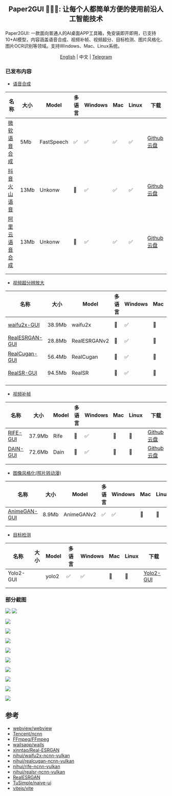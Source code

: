##  <p align="center"> Paper2GUI 🚀🚀🌟: 让每个人都简单方便的使用前沿人工智能技术 </p>

Paper2GUI: 一款面向普通人的AI桌面APP工具箱，免安装即开即用，已支持10+AI模型，内容涵盖语音合成、视频补帧、视频超分、目标检测、图片风格化、图片OCR识别等领域。支持Windows、Mac、Linux系统。

<p align="center"><a href="README_en.md">English</a> | 中文 | <a href="https://t.me/baiyueblog">Telegram</a></p>

### 已发布内容

- [语音合成](Text2Speech/readme.md)

| 名称                                         | 大小 | Model      | 多语言 | Windows | Mac | Linux | 下载                                                                                                                        |
| -------------------------------------------- | ---- | ---------- | ------ | ------- | --- | ----- | --------------------------------------------------------------------------------------------------------------------------- |
| [微软语音合成](Text2Speech/microsoft_tts.md) | 5Mb  | FastSpeech | ✅      | ✅       | ✅   | ✅     | [Github](https://github.com/Baiyuetribe/paper2gui/releases/tag/Published) [云盘](https://www.aliyundrive.com/s/2b4hyudGkni) |
| [抖音火山语音](Text2Speech/huoshan_tts.md)   | 13Mb | Unkonw     | 🔲      | ✅       | ✅   | ✅     | [Github](https://github.com/Baiyuetribe/paper2gui/releases/tag/Published) [云盘](https://www.aliyundrive.com/s/2b4hyudGkni) |
| [阿里云语音合成](Text2Speech/aliyun_tts.md)  | 13Mb | Unkonw     | 🔲      | ✅       | ✅   | ✅     | [Github](https://github.com/Baiyuetribe/paper2gui/releases/tag/Published) [云盘](https://www.aliyundrive.com/s/2b4hyudGkni) |
|                                              |      |            |        |         |     |       |                                                                                                                             |
|                                              |      |            |        |         |     |       |                                                                                                                             |  |

- [视频超分辨放大](Video%20Super%20Resolution/readme.md)
  
| 名称                                                           | 大小   | Model        | 多语言 | Windows | Mac | Linux | 下载                                                                                                                        |
| -------------------------------------------------------------- | ------ | ------------ | ------ | ------- | --- | ----- | --------------------------------------------------------------------------------------------------------------------------- |
| [waifu2x-GUI](Video%20Super%20Resolution/waifu2x-gui.md)       | 38.9Mb | waifu2x      | 🔲      | ✅       | 🔲   | 🔲     | [Github](https://github.com/Baiyuetribe/paper2gui/releases/tag/Published) [云盘](https://www.aliyundrive.com/s/2b4hyudGkni) |
| [RealESRGAN-GUI](Video%20Super%20Resolution/RealESRGAN-GUI.md) | 28.8Mb | RealESRGANv2 | 🔲      | ✅       | 🔲   | 🔲     | [Github](https://github.com/Baiyuetribe/paper2gui/releases/tag/Published) [云盘](https://www.aliyundrive.com/s/2b4hyudGkni) |
| [RealCugan-GUI](Video%20Super%20Resolution/RealCugan-GUI.md)   | 56.4Mb | RealCugan    | 🔲      | ✅       | 🔲   | 🔲     | [Github](https://github.com/Baiyuetribe/paper2gui/releases/tag/Published) [云盘](https://www.aliyundrive.com/s/2b4hyudGkni) |
| [RealSR-GUI](Video%20Super%20Resolution/RealSR-GUI.md)         | 94.5Mb | RealSR       | 🔲      | ✅       | 🔲   | 🔲     | [Github](https://github.com/Baiyuetribe/paper2gui/releases/tag/Published) [云盘](https://www.aliyundrive.com/s/2b4hyudGkni) |
|                                                                |        |              |        |         |     |       |                                                                                                                             |
|                                                                |        |              |        |         |     |       |


- [视频补帧](Video%20Frame%20Interpolation/readme.md)
  
| 名称                                                  | 大小   | Model | 多语言 | Windows | Mac | Linux | 下载                                                                                                                        |
| ----------------------------------------------------- | ------ | ----- | ------ | ------- | --- | ----- | --------------------------------------------------------------------------------------------------------------------------- |
| [RIFE-GUI](Video%20Frame%20Interpolation/rife-gui.md) | 37.9Mb | Rife  | 🔲      | ✅       | 🔲   | 🔲     | [Github](https://github.com/Baiyuetribe/paper2gui/releases/tag/Published) [云盘](https://www.aliyundrive.com/s/2b4hyudGkni) |
| [DAIN-GUI](Video%20Frame%20Interpolation/dain-gui.md) | 72.6Mb | Dain  | 🔲      | ✅       | 🔲   | 🔲     | [Github](https://github.com/Baiyuetribe/paper2gui/releases/tag/Published) [云盘](https://www.aliyundrive.com/s/2b4hyudGkni) |
|                                                       |        |       |        |         |     |       |                                                                                                                             |
|                                                       |        |       |        |         |     |       |                                                                                                                             |

- [图像风格化(照片转动漫)](Style%20Transfer/readme.md)

| 名称                                             | 大小  | Model      | 多语言 | Windows | Mac | Linux | 下载                                                     |
| ------------------------------------------------ | ----- | ---------- | ------ | ------- | --- | ----- | -------------------------------------------------------- |
| [AnimeGAN-GUI](Style%20Transfer/animegan_gui.md) | 8.9Mb | AnimeGANv2 | ✅      | ✅       | 🔲   | 🔲     | [AnimeGAN-GUI](https://github.com/Baiyuetribe/paper2gui) |
|                                                  |       |            |        |         |     |       |                                                          |
|                                                  |       |            |        |         |     |       |                                                          |  |


- [目标检测](Object%20Detection/readme.md)

| 名称      | 大小 | Model | 多语言 | Windows | Mac | Linux | 下载                                                  |
| --------- | ---- | ----- | ------ | ------- | --- | ----- | ----------------------------------------------------- |
| Yolo2-GUI |      | yolo2 | ✅      | ✅       | 🔲   | 🔲     | [Yolo2-GUI](https://github.com/Baiyuetribe/paper2gui) |
|           |      |       |        |         |     |       |                                                       |
|           |      |       |        |         |     |       |                                                       |  |


### 部分截图

![](https://cdn.jsdelivr.net/gh/Baiyuetribe/paper2gui@main/docs/images/huoshan_tts.png)
![](https://cdn.jsdelivr.net/gh/Baiyuetribe/paper2gui@main/docs/images/microsoft_tts.gif)

![](https://cdn.jsdelivr.net/gh/Baiyuetribe/paper2gui@main/docs/images/rife-gui.gif)

![](https://cdn.jsdelivr.net/gh/Baiyuetribe/paper2gui@main/docs/images/dain-gui.png)

![](https://cdn.jsdelivr.net/gh/Baiyuetribe/paper2gui@main/docs/images/waifu2x-gui.png)

![](https://cdn.jsdelivr.net/gh/Baiyuetribe/paper2gui@main/docs/images/RealESRGANv2-GUI.png)

![](https://cdn.jsdelivr.net/gh/Baiyuetribe/paper2gui@main/docs/images/realcugan-gui.png)

![](https://cdn.jsdelivr.net/gh/Baiyuetribe/paper2gui@main/docs/images/realsr-gui.png)

![](https://cdn.jsdelivr.net/gh/Baiyuetribe/paper2gui@main/docs/images/aliyun-tts.png)

![](https://cdn.jsdelivr.net/gh/Baiyuetribe/paper2gui@main/docs/images/animegan-gui.png)

![](https://cdn.jsdelivr.net/gh/Baiyuetribe/paper2gui@main/docs/images/yalo2screen.gif)

## 参考

- [webview/webview](https://github.com/webview/webview)
- [Tencent/ncnn](https://github.com/Tencent/ncnn)
- [FFmpeg/FFmpeg](https://github.com/FFmpeg/FFmpeg)
- [wailsapp/wails](https://github.com/wailsapp/wails)
- [xinntao/Real-ESRGAN](https://github.com/xinntao/Real-ESRGAN)
- [nihui/waifu2x-ncnn-vulkan](https://github.com/nihui/waifu2x-ncnn-vulkan)
- [nihui/realcugan-ncnn-vulkan](https://github.com/nihui/realcugan-ncnn-vulkan)
- [nihui/rife-ncnn-vulkan](https://github.com/nihui/rife-ncnn-vulkan)
- [nihui/realsr-ncnn-vulkan](https://github.com/nihui/realsr-ncnn-vulkan)
- [RealESRGAN](https://github.com/xinntao/Real-ESRGAN/)
- [TuSimple/naive-ui](https://github.com/TuSimple/naive-ui)
- [vitejs/vite](https://github.com/vitejs/vite)